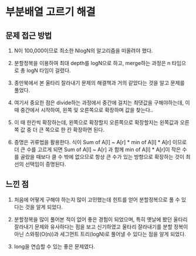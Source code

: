 # 부분배열 고르기 해결

## 문제 접근 방법

1. N이 100,000이므로 최소한 NlogN의 알고리즘을 떠올려야 했다.

2. 분할정복을 이용하여 최대 depth를 logN으로 하고, merge하는 과정은 n 타임으로 총 logN 타임이 걸렸다.

3. 종만북에서 본 울타리 잘라내기 문제의 해결책과 거의 같았다는 것을 알고 문제를 풀었다.

4. 여기서 중요한 점은 divide하는 과정에서 중간에 걸치는 최댓값을 구해야하는데, 이 때 중간에서 시작하여, 왼쪽 및 오른쪽으로 확장하며 값을 찾는다..

5. 이 때 한칸씩 확장하는데, 왼쪽으로 확장할지 오른쪽으로 확장할지는 왼쪽값과 오른쪽 값 중 더 큰 쪽으로 한 칸 확장하면 된다.

6. 증명은 귀류법을 활용한다. 식이 Sum of A[l] ~ A[r] * min of A[l] * A[r] 이므로 더 큰 수를 고르게 되면 Sum of A[l] ~ A[r] 과 함께 min of A[l] * A[r]이 작은 수를 골랐을 때보다 클 수 밖에 없으므로 항상 큰 수가 있는 방향으로 확장하는 것이 최선의 선택임이 증명된다.

## 느낀 점

1. 처음에 어떻게 구해야 하는지 많이 고민했는데 힌트를 얻어 분할정복으로 풀 수 있다는 것을 알게 되었다.

2. 분할정복을 많이 풀어본 적이 없어 좋은 경험이 되었으며, 특히 옛날에 봤던 울타리 잘라내기 문제와 유사하다는 점을 보고 신기하였고 울타리 잘라내기를 분할 정복이 아닌 스와핑(O(n))과 세그먼트 트리(logN)로 풀어낼 수 있다는 점을 알게 되었다.

3. long을 연습할 수 있는 좋은 문제였다.